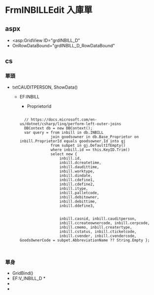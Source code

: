 # FrmINBILLEdit 入庫單 

## aspx
  *  <asp:GridView ID="grdINBILL_D" 
  *  OnRowDataBound="grdINBILL_D_RowDataBound"

## cs
### 單頭
  * txtCAUDITPERSON, ShowData()
    * EF:INBILL
      * ProprietorId
      
      ```
      
        // https://docs.microsoft.com/en-us/dotnet/csharp/linq/perform-left-outer-joins
        DBContext db = new DBContext();
        var query = from inbill in db.INBILL
                    join goodsowner in db.Base_Proprietor on inbill.ProprietorId equals goodsowner.Id into gj
                    from subpet in gj.DefaultIfEmpty()
                    where inbill.id == this.KeyID.Trim()
                    select new {
                        inbill.id,
                        inbill.dcreatetime,
                        inbill.daudittime,
                        inbill.worktype,
                        inbill.dindate,
                        inbill.cdefine1,
                        inbill.cdefine2,
                        inbill.itype,
                        inbill.palletcode,
                        inbill.debitowner,
                        inbill.debittime,
                        inbill.ddefine3,


                        inbill.casnid, inbill.cauditperson,
                        inbill.ccreateownercode, inbill.cerpcode,
                        inbill.cmemo, inbill.creatertype,
                        inbill.cstatus, inbill.cticketcode,
                        inbill.cvender, inbill.cvendercode, GoodsOwnerCode = subpet.AbbreviationName ?? String.Empty };


      
      ```
      
### 單身
  *  GridBind()
   * EF:V_INBILL_D
    * 
  *
  *
